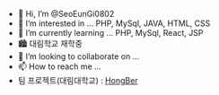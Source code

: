 - 👋 Hi, I’m @SeoEunGi0802
- 👀 I’m interested in ... PHP, MySql, JAVA, HTML, CSS
- 🌱 I’m currently learning ... PHP, MySql, React, JSP
- 🏙 대림학교 재학중
- 💞️ I’m looking to collaborate on ...
- 📫 How to reach me ...
- 팀 프로젝트(대림대학교) : [HongBer](https://github.com/SeoEunGi0802/HongBer)

<!---
SeoEunGi0802/SeoEunGi0802 is a ✨ special ✨ repository because its `README.md` (this file) appears on your GitHub profile.
You can click the Preview link to take a look at your changes.
--->
